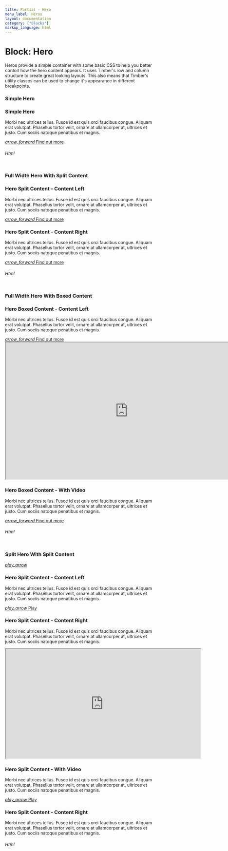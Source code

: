```yaml
---
title: Partial - Hero
menu_label: Heros
layout: documentation
category: ["Blocks"]
markup_language: html
---
```


<div class="section-block">
  <div class="row pt-40 pt-md-40">
    <div class="col w-9/12 w-md-full order-2 content-inner">
      <h1 class="font-light">Block: Hero</h1>
      <p class="mb-10">Heros provide a simple container with some basic CSS to help you better contorl how the hero content appears. It uses Timber's row and column structure to create great looking layouts. This also means that Timber's utility classes can be used to change it's appearance in different breakpoints.</p>
      <h3 class="font-light mt-80">Simple Hero</h3>
      <!-- Simple Hero Content Left -->
      <div class="section-block hero hero-1-1">
        <div class="media-overlay bg-black opacity-30"></div>
        <div class="row">
          <div class="col w-6/12">
            <h3 class="color-white">Simple Hero</h3>
            <p class="color-white">Morbi nec ultrices tellus. Fusce id est quis orci faucibus congue. Aliquam erat volutpat. Phasellus tortor velit, ornare at ullamcorper at, ultrices et justo. Cum sociis natoque penatibus et magnis.</p>
            <a href="#" class="button rounded"><i class="icon-material left">arrow_forward</i> Find out more</a>
          </div>
        </div>
      </div>
      <!-- Simple Hero Content Left End -->
      <!-- code -->
      <h6 class="uppercase">Html</h6>
      <div class="rounded p-20 overflow-y-scroll mb-0 bg-gradient-grey-ultralight border-l border-4 border-solid border-indigo">
        <pre class="m-0 language-html"><code class="inline-block scrolling-touch"><!--<div class="section-block hero hero-1-1">
	<div class="media-overlay bg-black opacity-30"></div>
	<div class="row">
		<div class="col w-6/12">
			<h3 class="color-white">Simple Hero</h3>
			<p class="color-white">Morbi nec ultrices tellus. Fusce id est quis orci faucibus congue. Aliquam erat volutpat. Phasellus tortor velit, ornare at ullamcorper at, ultrices et justo. Cum sociis natoque penatibus et magnis.</p>
			<a href="#" class="button rounded"><i class="icon-material left">arrow_forward</i> Find out more</a>
		</div>
	</div>
</div>
--></code></pre>
      </div>
      <!-- code -->
      <h3 class="font-light mt-80">Full Width Hero With Split Content</h3>
      <!-- Hero Split Content Content Left -->
      <div class="section-block hero hero-2-1">
        <div class="media-overlay col w-6/12 psl-0 psr-auto bg-black opacity-50"></div>
        <div class="row">
          <div class="col w-5/12">
            <h3 class="color-white">Hero Split Content - Content Left</h3>
            <p class="color-white">Morbi nec ultrices tellus. Fusce id est quis orci faucibus congue. Aliquam erat volutpat. Phasellus tortor velit, ornare at ullamcorper at, ultrices et justo. Cum sociis natoque penatibus et magnis.</p>
            <a href="#" class="button rounded"><i class="icon-material left">arrow_forward</i> Find out more</a>
          </div>
        </div>
      </div>
      <!-- Hero Split Content Content Left End -->
      <!-- Hero Split Content Content Right -->
      <div class="section-block hero hero-2-1 content-right">
        <div class="media-overlay col w-6/12 psr-0 psl-auto bg-black opacity-50"></div>
        <div class="row">
          <div class="col w-5/12 offset-7">
            <h3 class="color-white">Hero Split Content - Content Right</h3>
            <p class="color-white">Morbi nec ultrices tellus. Fusce id est quis orci faucibus congue. Aliquam erat volutpat. Phasellus tortor velit, ornare at ullamcorper at, ultrices et justo. Cum sociis natoque penatibus et magnis.</p>
            <a href="#" class="button rounded"><i class="icon-material left">arrow_forward</i> Find out more</a>
          </div>
        </div>
      </div>
      <!-- Hero Split Content Content Right End -->
      <!-- code -->
      <h6 class="uppercase">Html</h6>
      <div class="rounded p-20 overflow-y-scroll mb-0 bg-gradient-grey-ultralight border-l border-4 border-solid border-indigo">
        <pre class="m-0 language-html"><code class="inline-block scrolling-touch"><!--<div class="section-block hero hero-2-1">
	<div class="media-overlay col w-6/12 psl-0 psr-auto bg-black opacity-50"></div>
	<div class="row">
		<div class="col w-5/12">
			<h3 class="color-white">Hero Split Content - Content Left</h3>
			<p class="color-white">Morbi nec ultrices tellus. Fusce id est quis orci faucibus congue. Aliquam erat volutpat. Phasellus tortor velit, ornare at ullamcorper at, ultrices et justo. Cum sociis natoque penatibus et magnis.</p>
			<a href="#" class="button rounded"><i class="icon-material left">arrow_forward</i> Find out more</a>
		</div>
	</div>
</div>
--></code></pre>
      </div>
      <!-- code -->
      <h3 class="font-light mt-80">Full Width Hero With Boxed Content</h3>
      <!-- Hero Boxed Content Section -->
      <div class="section-block hero hero-3-1">
        <div class="row">
          <div class="col w-6/12 horizon algin-self-start" data-animate-in="preset:scaleOut;duration:1200ms;delay:200ms;" data-threshold="0.5">
            <div class="card rounded size-xl bg-white border-8 border-t border-green">
              <h3>Hero Boxed Content - Content Left</h3>
              <p>Morbi nec ultrices tellus. Fusce id est quis orci faucibus congue. Aliquam erat volutpat. Phasellus tortor velit, ornare at ullamcorper at, ultrices et justo. Cum sociis natoque penatibus et magnis.</p>
              <a href="#" class="button rounded"><i class="icon-material left">arrow_forward</i> Find out more</a>
            </div>
          </div>
        </div>
      </div>
      <!-- Hero Boxed Content Section End -->
      <!-- Hero Boxed Content Section -->
      <div class="section-block hero">
        <div class="media-col col w-full absolute">
          <!-- Vimeo -->
          <iframe data-bg-video="" width="800" height="450" src="https://player.vimeo.com/video/259411563?background=1"></iframe>
          <!-- YouTube
									<iframe class="background-video" width="560" height="315" src="https://www.youtube.com/embed/w3Abik6rTrM?controls=0&showinfo=0&rel=0&autoplay=1&loop=1&mute=1"></iframe> -->
          <!-- HTML5
									<video  class="background-video" width="960" height="400" autoplay muted loop>
										<source src="mediaelement/video/oceans.mp4" type="video/mp4">
										<source src="mediaelement/video/oceans.webm" type="video/webm">
										Your browser does not support the video tag.
									</video> -->
        </div>
        <div class="row">
          <div class="col w-6/12 horizon" data-animate-in="preset:scaleOut;duration:1200ms;delay:200ms;" data-threshold="0.5">
            <div class="card rounded size-xl">
              <h3>Hero Boxed Content - With Video</h3>
              <p>Morbi nec ultrices tellus. Fusce id est quis orci faucibus congue. Aliquam erat volutpat. Phasellus tortor velit, ornare at ullamcorper at, ultrices et justo. Cum sociis natoque penatibus et magnis.</p>
              <a href="#" class="button rounded"><i class="icon-material left">arrow_forward</i> Find out more</a>
            </div>
          </div>
        </div>
      </div>
      <!-- Hero Boxed Content Section End -->
      <!-- code -->
      <h6 class="uppercase">Html</h6>
      <div class="rounded p-20 overflow-y-scroll mb-0 bg-gradient-grey-ultralight border-l border-4 border-solid border-indigo">
        <pre class="m-0 language-html"><code class="inline-block scrolling-touch"><!--<div class="section-block hero hero-3-1">
	<div class="row">
		<div class="col w-6/12 horizon algin-self-start" data-animate-in="preset:scaleOut;duration:1200ms;delay:200ms;" data-threshold="0.5">
			<div class="card rounded size-xl bg-white border-8 border-t border-green">
				<h3>Hero Boxed Content - Content Left</h3>
				<p>Morbi nec ultrices tellus. Fusce id est quis orci faucibus congue. Aliquam erat volutpat. Phasellus tortor velit, ornare at ullamcorper at, ultrices et justo. Cum sociis natoque penatibus et magnis.</p>
				<a href="#" class="button rounded"><i class="icon-material left">arrow_forward</i> Find out more</a>
			</div>
		</div>
	</div>
</div>
--></code></pre>
      </div>
      <!-- code -->
      <h3 class="font-light mt-80">Split Hero With Split Content</h3>
      <!-- Hero Split Content Content Left -->
      <div class="section-block pt-sm-0 hero hero-4-1 bg-grey-darkest">
        <div class="media-col col w-6/12 mb-sm-50 absolute relative-sm psr-0 psl-auto">
          <div class="media-overlay bg-black opacity-20"></div>
          <div class="row">
            <div class="col w-full">
              <a href="#" class="flex w-80 h-80 mx-auto rounded-full border-2 border-white bg-hover-grey-darkest color-white color-hover-white"><i class="icon-material size-xl self-center mx-auto mb-0">play_arrow</i></a>
            </div>
          </div>
        </div>
        <div class="row">
          <div class="col w-5/12">
            <h3 class="color-white">Hero Split Content - Content Left</h3>
            <p class="color-white">Morbi nec ultrices tellus. Fusce id est quis orci faucibus congue. Aliquam erat volutpat. Phasellus tortor velit, ornare at ullamcorper at, ultrices et justo. Cum sociis natoque penatibus et magnis.</p>
          </div>
        </div>
      </div>
      <!-- Hero Split Content Content Left End -->
      <!-- Hero Split Content Content Right -->
      <div class="section-block pt-sm-0 hero hero-4-1 content-right bg-pink">
        <div class="media-col col w-6/12 mb-sm-50 absolute relative-sm psr-auto psl-0">
          <div class="media-overlay bg-black opacity-20"></div>
          <div class="row">
            <div class="col w-full center">
              <a href="#" class="button rounded"><i class="icon-material left">play_arrow</i> Play</a>
            </div>
          </div>
        </div>
        <div class="row">
          <div class="col w-5/12 offset-7 color-white">
            <h3>Hero Split Content - Content Right</h3>
            <p>Morbi nec ultrices tellus. Fusce id est quis orci faucibus congue. Aliquam erat volutpat. Phasellus tortor velit, ornare at ullamcorper at, ultrices et justo. Cum sociis natoque penatibus et magnis.</p>
          </div>
        </div>
      </div>
      <!-- Hero Split Content Content Right End -->
      <!-- Hero Split Content Content Left -->
      <div class="section-block pt-sm-0 hero bg-grey-darkest">
        <div class="media-col col w-6/12 mb-sm-50 absolute relative-sm bg-black psr-0 psl-auto">
          <!-- Vimeo -->
          <iframe data-bg-video="" width="640" height="360" src="https://player.vimeo.com/video/259411563?background=1"></iframe>
          <!-- YouTube
									<iframe data-bg-video width="560" height="315" src="https://www.youtube.com/embed/w3Abik6rTrM?controls=0&showinfo=0&rel=0&autoplay=1&loop=1&mute=1"></iframe> -->
          <!-- HTML5
									<video  class="background-video" width="960" height="400" autoplay muted loop>
										<source src="mediaelement/video/oceans.mp4" type="video/mp4">
										<source src="mediaelement/video/oceans.webm" type="video/webm">
										Your browser does not support the video tag.
									</video> -->
        </div>
        <div class="row">
          <div class="col w-5/12">
            <h3 class="color-white">Hero Split Content - With Video</h3>
            <p class="color-white">Morbi nec ultrices tellus. Fusce id est quis orci faucibus congue. Aliquam erat volutpat. Phasellus tortor velit, ornare at ullamcorper at, ultrices et justo. Cum sociis natoque penatibus et magnis.</p>
          </div>
        </div>
      </div>
      <!-- Hero Split Content Content Left End -->
      <!-- Hero Split Content Content Right -->
      <div class="section-block pt-sm-0 hero hero-4-1 content-right bg-green">
        <div class="media-col col w-4/12 mb-sm-50 absolute relative-sm psr-auto psl-0">
          <div class="media-overlay bg-black opacity-20"></div>
          <div class="row">
            <div class="col w-full center">
              <a href="#" class="button rounded"><i class="icon-material left">play_arrow</i> Play</a>
            </div>
          </div>
        </div>
        <div class="row">
          <div class="col w-6/12 offset-5 color-white">
            <h3>Hero Split Content - Content Right</h3>
            <p>Morbi nec ultrices tellus. Fusce id est quis orci faucibus congue. Aliquam erat volutpat. Phasellus tortor velit, ornare at ullamcorper at, ultrices et justo. Cum sociis natoque penatibus et magnis.</p>
          </div>
        </div>
      </div>
      <!-- Hero Split Content Content Right End -->
      <!-- code -->
      <h6 class="uppercase">Html</h6>
      <div class="rounded p-20 overflow-y-scroll mb-0 bg-gradient-grey-ultralight border-l border-4 border-solid border-indigo">
        <pre class="m-0 language-html"><code class="inline-block scrolling-touch"><!--<div class="section-block pt-sm-0 hero hero-4-1 bg-grey-darkest">
	<div class="media-col col w-6/12 mb-sm-50 absolute relative-sm psr-0 psl-auto">
		<div class="media-overlay bg-black opacity-20"></div>
		<div class="row">
			<div class="col w-full">
				<a href="#" class="flex w-80 h-80 mx-auto rounded-full border-2 border-white bg-hover-grey-darkest color-white color-hover-white"><i class="icon-material size-xl self-center mx-auto mb-0">play_arrow</i></a>
			</div>
		</div>
	</div>
	<div class="row">
		<div class="col w-5/12">
			<h3 class="color-white">Hero Split Content - Content Left</h3>
			<p class="color-white">Morbi nec ultrices tellus. Fusce id est quis orci faucibus congue. Aliquam erat volutpat. Phasellus tortor velit, ornare at ullamcorper at, ultrices et justo. Cum sociis natoque penatibus et magnis.</p>
		</div>
	</div>
</div>
--></code></pre>
      </div>
      <!-- code -->
    </div>
    <!-- Content Inner End -->
  </div>
</div>
